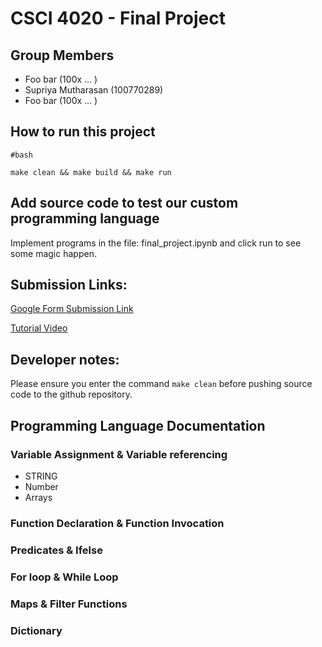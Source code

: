 # CSCI 4020 - Final Project 

## Group Members
- Foo bar            (100x ... )
- Supriya Mutharasan (100770289)
- Foo bar            (100x ... )

## How to run this project 

```
#bash

make clean && make build && make run
```

## Add source code to test our custom programming language 

Implement programs in the file: final_project.ipynb and click run to see some magic happen. 

## Submission Links: 

[Google Form Submission Link](https://forms.gle/JZpnLgfghEeXSP2j8)

[Tutorial Video](www.google.ca)

## Developer notes: 

Please ensure you enter the command ```make clean``` before pushing source code to the github repository. 

## Programming Language Documentation 

### Variable Assignment & Variable referencing

- STRING
- Number
- Arrays

### Function Declaration & Function Invocation

### Predicates & Ifelse

### For loop & While Loop

### Maps & Filter Functions

### Dictionary
